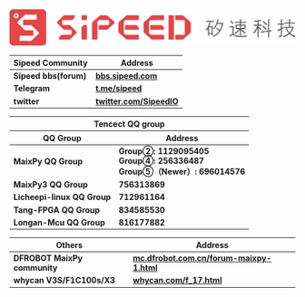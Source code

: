 
<div class="title_store">
<img src="/static/image/sipeed_logo_4.svg" alt="sipeed_logo">
</div>


<table role="table" class="center_table">
    <thead>
        <tr>
            <th>Sipeed Community</th>
            <th>Address</th>
        </tr>
    </thead>
    <tbody>
        <tr>
            <td><span class="limit_width"></span><strong>Sipeed bbs(forum)</strong></td>
            <td><span class="limit_width"></span><span class=""><a href="https://bbs.sipeed.com" target="_blank"><strong>bbs.sipeed.com</strong></a></span></td>
        </tr>
        <tr>
            <td><span class="limit_width"></span><strong>Telegram</strong></td>
            <td><span class="limit_width"></span><span class=""><a href="https://t.me/sipeed" target="_blank"><strong>t.me/sipeed</strong></a></span</td>
        </tr>
		<tr>
            <td><span class="limit_width"></span><strong>twitter</strong></td>
            <td><span class="limit_width"></span><span class=""><a href="https://twitter.com/SipeedIO" target="_blank"><strong>twitter.com/SipeedIO</strong></a></span</td>
        </tr>				
    </tbody>
</table>

<table role="table" class="center_table">
    <thead>
    <tr>
        <th colspan="2">Tencect QQ group</th>
    </tr>
        <tr>
            <th>QQ Group</th>
            <th>Address</th>
        </tr>
    </thead>
    <tbody>
        <tr>
            <td><span class="limit_width"></span><strong>MaixPy QQ Group</strong></td>
            <td>
            <strong><span class="limit_width"></span><span class="limit_width">Group②: 1129095405</span></strong><br>
            <span class="limit_width"></span><span class="limit_width"><strong>Group④: 256336487</strong></span><br>
            <span class="limit_width"><strong>Group⑤（Newer）: 696014576</strong></span>
            </td>
        </tr>
        <tr>
            <td><span class="limit_width"></span><strong>MaixPy3 QQ Group</strong></td>
            <td><span class="limit_width"></span><span class=""><strong>756313869</strong></span></td>
        </tr>
        <tr>
            <td><span class="limit_width"></span><strong>Licheepi-linux QQ Group</strong></td>
            <td><span class="limit_width"></span><span class=""><strong>712961164</strong></span></td>
        </tr>
        <tr>
            <td><span class="limit_width"></span><strong>Tang-FPGA QQ Group</strong></td>
            <td><span class="limit_width"></span><span class=""><strong>834585530</strong></span></td>
        </tr>
        <tr>
            <td><span class="limit_width"></span><strong>Longan-Mcu QQ Group</strong></td>
            <td><span class="limit_width"></span><span class=""><strong>816177882</strong></span></td>
        </tr>				
    </tbody>
</table>

<table role="table" class="center_table">
    <thead>
        <tr>
            <th>Others</th>
            <th>Address</th>
        </tr>
    </thead>
    <tbody>
        <tr>
            <td><span class="limit_width"></span><strong>DFROBOT MaixPy community</strong></td>
            <td><span class="limit_width"></span><span class=""><a href="https://mc.dfrobot.com.cn/forum-maixpy-1.html" target="_blank"><strong>mc.dfrobot.com.cn/forum-maixpy-1.html</strong></a></span</td>
        </tr>
        <tr><td><span class="limit_width"></span><strong>whycan V3S/F1C100s/X3</strong></td>
            <td><span class="limit_width"></span><span class=""><a href="https://whycan.com/f_17.html" target="_blank"><strong>whycan.com/f_17.html</strong></a></span</td>
        </tr>
    </tbody>
</table>



